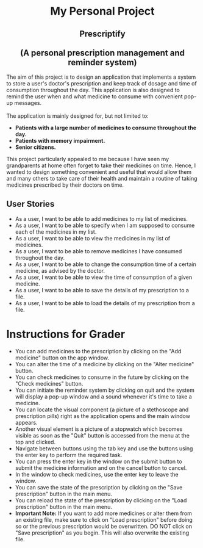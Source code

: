 # <center> My Personal Project <center>


## <center> Prescriptify </center> <br> <center> (A personal prescription management and reminder system)

The aim of this project is to design an application that implements a system to store a user's doctor's
prescription and keep track of dosage and time of consumption throughout the day.
This application is also designed to remind the user when and what medicine to consume with convenient pop-up messages. 
<br>
<br> The application is mainly designed for, but not limited to:
- **Patients with a large number of medicines to consume throughout the day.**
- **Patients with memory impairment.** 
- **Senior citizens.**

This project particularly appealed to me because I have seen my grandparents at home often forget to take their 
medicines on time. Hence, I wanted to design something convenient and useful that would allow them and 
many others to take care of their health and maintain a routine of taking medicines prescribed by their doctors on time.



## User Stories
- As a user, I want to be able to add medicines to my list of medicines.
- As a user, I want to be able to specify when I am supposed to consume each of the medicines in my list.
- As a user, I want to be able to view the medicines in my list of medicines.
- As a user, I want to be able to remove medicines I have consumed throughout the day.
- As a user, I want to be able to change the consumption time of a certain medicine, as advised by the doctor.
- As a user, I want to be able to view the time of consumption of a given medicine.
- As a user, I want to be able to save the details of my prescription to a file.
- As a user, I want to be able to load the details of my prescription from a file.


# Instructions for Grader

- You can add medicines to the prescription by clicking on the "Add medicine" button on the app window.
- You can alter the time of a medicine by clicking on the "Alter medicine" button.
- You can check medicines to consume in the future by clicking on the "Check medicines" button.
- You can initiate the reminder system by clicking on quit and the system will display a pop-up window 
and a sound whenever it's time to take a medicine.
- You can locate the visual component (a picture of a stethoscope and prescription pills) right as the application 
opens and the main window appears. 
- Another visual element is a picture of a stopwatch which becomes visible as soon as 
the "Quit" button is accessed from the menu at the top and clicked.
- Navigate between buttons using the tab key and use the buttons using the enter key to perform the required task.
- You can press the enter key in the window on the submit button to submit the medicine information and on the cancel 
button to cancel.
- In the window to check medicines, use the enter key to leave the window.
- You can save the state of the prescription by clicking on the "Save prescription" button in the main menu.
- You can reload the state of the prescription by clicking on the "Load prescription" button in the main menu.
- **Important Note:** If you want to add more medicines or alter them from an existing file, make sure to click on 
"Load prescription" before doing so or the previous prescription would be overwritten. DO NOT click on 
"Save prescription" as you begin. This will also overwrite the existing file.

